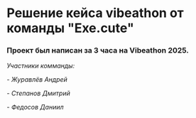 # Решение кейса vibeathon от команды "Exe.cute"
### Проект был написан за 3 часа на Vibeathon 2025.

*Участники комманды:*

*- Журавлёв Андрей*

*- Степанов Дмитрий*

*- Федосов Даниил*

